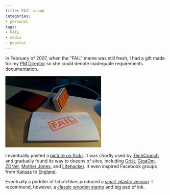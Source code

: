 ```yaml
---
title: FAIL stamp
categories:
- personal
tags:
- FAIL
- media
- popular
---
```


In February of 2007, when the "FAIL" meme was still fresh, I had a gift made for my [PM Director][1] so she could denote inadequate requirements documentation.

![FAIL stamp](03-07-fail-stamp/FAIL-stamp-300x224.jpg)

I eventually posted a [picture on flickr][3].  It was shortly used by [TechCrunch][4] and gradually found its way to dozens of sites, including [Grist][5], [GigaOm][6], [ZDNet][7], [Mother Jones][8], and [Lifehacker][9].  It even inspired Facebook groups from [Kansas][10] to [England][11].

Eventually a peddler of tchotchkes produced a [small, plastic version][12].  I recommend, however, a [classic wooden stamp][13] and big pad of ink.

   [1]: http://twitter.com/dobeedeux
   [3]: http://www.flickr.com/photos/phobia/2308371224/
   [4]: http://eu.techcrunch.com/2008/04/11/microsofts-live-map-users-revolt-as-it-switches-on-multimap/
   [5]: http://www.grist.org/article/2009-12-21-the-top-green-stories-of-the-00s/PALL/
   [6]: http://gigaom.com/2010/04/06/facebook-wins-aol-throws-in-the-towel-on-bebo/
   [7]: http://www.zdnet.com.au/open-source-devs-irked-by-oracle-decision-339305331.htm
   [8]: http://motherjones.com/blue-marble/2010/12/real-glaciergate
   [9]: http://www.lifehacker.com.au/2011/03/the-more-you-fail-the-higher-you-can-set-your-goals/
   [10]: http://www.facebook.com/group.php?gid=42891991640
   [11]: http://www.facebook.com/group.php?gid=198440272723
   [12]: http://lolmart.com/product/failwin-stamps/
   [13]: http://orders.rubberstamps.net/ProductDetail.aspx?productid=WOODSTAMP21
